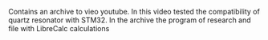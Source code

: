 Contains an archive to vieo youtube. In this video tested the compatibility of quartz resonator with STM32. In the archive the program of research and file with LibreCalc calculations
